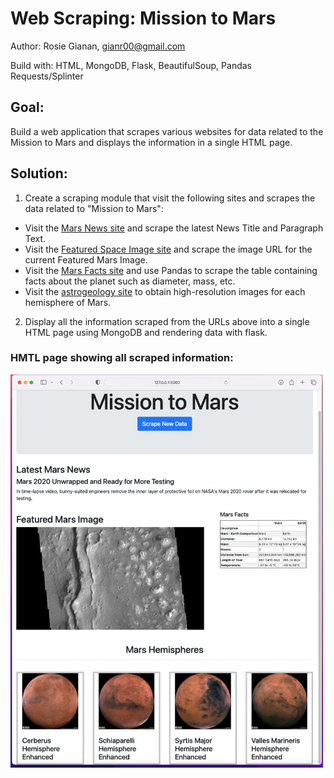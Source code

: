 # Web Scraping: Mission to Mars

Author: Rosie Gianan, gianr00@gmail.com

Build with: HTML, MongoDB, Flask, BeautifulSoup, Pandas Requests/Splinter 

## Goal:
Build a web application that scrapes various websites for data related to the Mission to Mars and displays the information in a single HTML page.

## Solution:
1. Create a scraping module that visit the following sites and scrapes the data related to "Mission to Mars":
-    Visit the [Mars News site](https://redplanetscience.com/) and scrape the latest News Title and Paragraph Text.
-    Visit the [Featured Space Image site](https://spaceimages-mars.com) and scrape the image URL for the current Featured Mars Image.
-    Visit the [Mars Facts site](https://galaxyfacts-mars.com) and use Pandas to scrape the table containing facts about the planet such as diameter, mass, etc.
-    Visit the [astrogeology site](https://marshemispheres.com/) to obtain high-resolution images for each hemisphere of Mars.

2.    Display all the information scraped from the URLs above into a single HTML page using MongoDB and rendering data with flask.

### HMTL page showing all scraped information: 

<img src="Missions_to_Mars/app_image_large.png" width="500"> 
